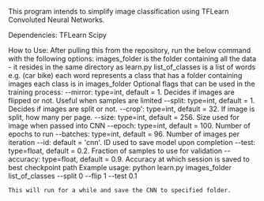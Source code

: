 This program intends to simplify image classification using TFLearn Convoluted Neural Networks.

Dependencies:
TFLearn
Scipy

How to Use:
	After pulling this from the repository, run the below command with the following options:
	images_folder is the folder containing all the data - it resides in the same directory as learn.py
	list_of_classes is a list of words e.g. (car bike) 
	  each word represents a class that has a folder containing images 
	  each class is in images_folder
	Optional flags that can be used in the training process:
	  --mirror: type=int, default = 1. Decides if images are flipped or not. Useful when samples are limited
	  --split: type=int, default = 1. Decides if images are split or not.
	  --crop': type=int, default = 32. If image is split, how many per page.
	  --size: type=int, default = 256. Size used for image when passed into CNN
	  --epoch: type=int, default = 100. Number of epochs to run
	  --batches: type=int, default = 96. Number of images per iteration
	  --id: default = 'cnn'. ID used to save model upon completion
	  --test: type=float, default = 0.2. Fraction of samples to use for validation
	  --accuracy: type=float, default = 0.9. Accuracy at which session is saved to best checkpoint path
	Example usage: python learn.py images_folder list_of_classes --split 0 --flip 1 --test 0.1

	This will run for a while and save the CNN to specified folder.